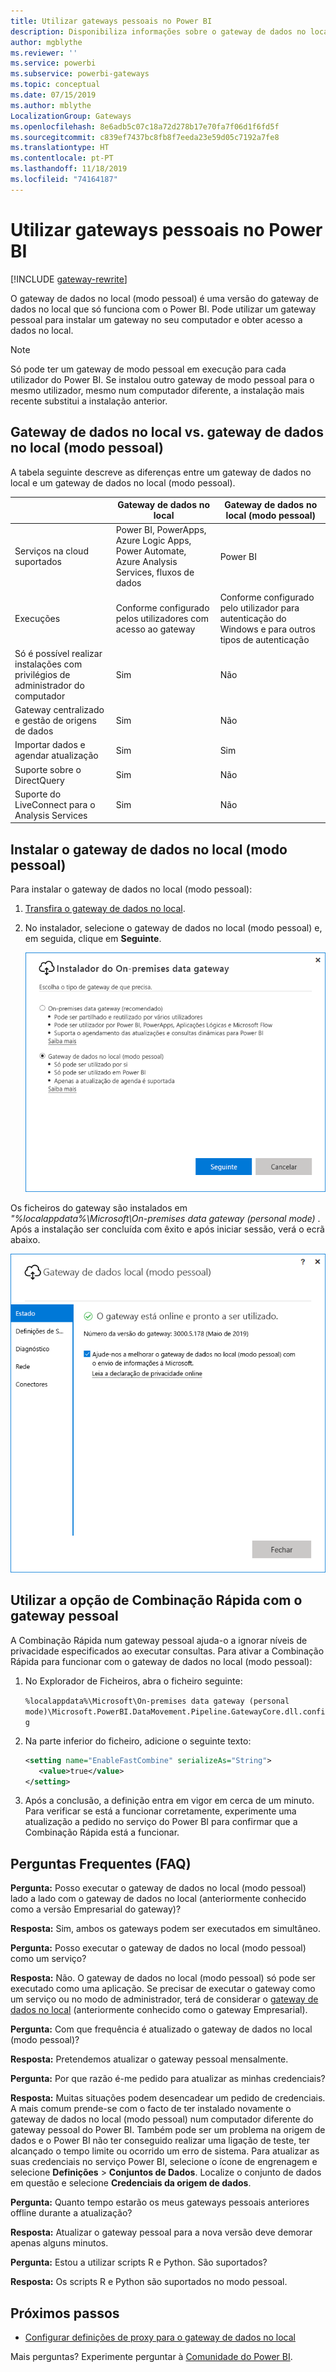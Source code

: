 ```yaml
---
title: Utilizar gateways pessoais no Power BI
description: Disponibiliza informações sobre o gateway de dados no local (modo pessoal) para o Power BI que os utilizadores individuais podem utilizar para ligar a dados no local.
author: mgblythe
ms.reviewer: ''
ms.service: powerbi
ms.subservice: powerbi-gateways
ms.topic: conceptual
ms.date: 07/15/2019
ms.author: mblythe
LocalizationGroup: Gateways
ms.openlocfilehash: 8e6adb5c07c18a72d278b17e70fa7f06d1f6fd5f
ms.sourcegitcommit: c839ef7437bc8fb8f7eeda23e59d05c7192a7fe8
ms.translationtype: HT
ms.contentlocale: pt-PT
ms.lasthandoff: 11/18/2019
ms.locfileid: "74164187"
---
```

# <a name="use-personal-gateways-in-power-bi"></a>Utilizar gateways pessoais no Power BI

[!INCLUDE [gateway-rewrite](includes/gateway-rewrite.md)]

O gateway de dados no local (modo pessoal) é uma versão do gateway de dados no local que só funciona com o Power BI. Pode utilizar um gateway pessoal para instalar um gateway no seu computador e obter acesso a dados no local.

> [!NOTE]
> Só pode ter um gateway de modo pessoal em execução para cada utilizador do Power BI. Se instalou outro gateway de modo pessoal para o mesmo utilizador, mesmo num computador diferente, a instalação mais recente substitui a instalação anterior.

## <a name="on-premises-data-gateway-vs-on-premises-data-gateway-personal-mode"></a>Gateway de dados no local vs. gateway de dados no local (modo pessoal)

A tabela seguinte descreve as diferenças entre um gateway de dados no local e um gateway de dados no local (modo pessoal).

|   |Gateway de dados no local | Gateway de dados no local (modo pessoal) |
| ---- | ---- | ---- |
|Serviços na cloud suportados |Power BI, PowerApps, Azure Logic Apps, Power Automate, Azure Analysis Services, fluxos de dados |Power BI |
|Execuções |Conforme configurado pelos utilizadores com acesso ao gateway |Conforme configurado pelo utilizador para autenticação do Windows e para outros tipos de autenticação |
|Só é possível realizar instalações com privilégios de administrador do computador |Sim |Não |
|Gateway centralizado e gestão de origens de dados |Sim |Não |
|Importar dados e agendar atualização |Sim |Sim |
|Suporte sobre o DirectQuery |Sim |Não |
|Suporte do LiveConnect para o Analysis Services |Sim |Não |

## <a name="install-the-on-premises-data-gateway-personal-mode"></a>Instalar o gateway de dados no local (modo pessoal)

Para instalar o gateway de dados no local (modo pessoal):

1. [Transfira o gateway de dados no local](https://go.microsoft.com/fwlink/?LinkId=820925&clcid=0x409).

2. No instalador, selecione o gateway de dados no local (modo pessoal) e, em seguida, clique em **Seguinte**.

   ![Selecionar o gateway de dados no local (modo pessoal)](media/service-gateway-personal-mode/personal-gateway-select.png)

Os ficheiros do gateway são instalados em _"%localappdata%\Microsoft\On-premises data gateway (personal mode)_ . Após a instalação ser concluída com êxito e após iniciar sessão, verá o ecrã abaixo.

![Gateway de dados no local (modo pessoal) com êxito](media/service-gateway-personal-mode/personal-gateway-complete.png)

## <a name="use-fast-combine-with-the-personal-gateway"></a>Utilizar a opção de Combinação Rápida com o gateway pessoal

A Combinação Rápida num gateway pessoal ajuda-o a ignorar níveis de privacidade especificados ao executar consultas. Para ativar a Combinação Rápida para funcionar com o gateway de dados no local (modo pessoal):

1. No Explorador de Ficheiros, abra o ficheiro seguinte:

   `%localappdata%\Microsoft\On-premises data gateway (personal mode)\Microsoft.PowerBI.DataMovement.Pipeline.GatewayCore.dll.config`

2. Na parte inferior do ficheiro, adicione o seguinte texto:

    ```xml
    <setting name="EnableFastCombine" serializeAs="String">
       <value>true</value>
    </setting>
    ```

3. Após a conclusão, a definição entra em vigor em cerca de um minuto. Para verificar se está a funcionar corretamente, experimente uma atualização a pedido no serviço do Power BI para confirmar que a Combinação Rápida está a funcionar.

## <a name="frequently-asked-questions-faq"></a>Perguntas Frequentes (FAQ)

**Pergunta:** Posso executar o gateway de dados no local (modo pessoal) lado a lado com o gateway de dados no local (anteriormente conhecido como a versão Empresarial do gateway)?
  
**Resposta:** Sim, ambos os gateways podem ser executados em simultâneo.

**Pergunta:** Posso executar o gateway de dados no local (modo pessoal) como um serviço?
  
**Resposta:** Não. O gateway de dados no local (modo pessoal) só pode ser executado como uma aplicação. Se precisar de executar o gateway como um serviço ou no modo de administrador, terá de considerar o [gateway de dados no local](/data-integration/gateway/service-gateway-onprem) (anteriormente conhecido como o gateway Empresarial).

**Pergunta:** Com que frequência é atualizado o gateway de dados no local (modo pessoal)?
  
**Resposta:** Pretendemos atualizar o gateway pessoal mensalmente.

**Pergunta:** Por que razão é-me pedido para atualizar as minhas credenciais?
  
**Resposta:** Muitas situações podem desencadear um pedido de credenciais. A mais comum prende-se com o facto de ter instalado novamente o gateway de dados no local (modo pessoal) num computador diferente do gateway pessoal do Power BI. Também pode ser um problema na origem de dados e o Power BI não ter conseguido realizar uma ligação de teste, ter alcançado o tempo limite ou ocorrido um erro de sistema. Para atualizar as suas credenciais no serviço Power BI, selecione o ícone de engrenagem e selecione **Definições** > **Conjuntos de Dados**. Localize o conjunto de dados em questão e selecione **Credenciais da origem de dados**.

**Pergunta:** Quanto tempo estarão os meus gateways pessoais anteriores offline durante a atualização?
  
**Resposta:** Atualizar o gateway pessoal para a nova versão deve demorar apenas alguns minutos.

**Pergunta:** Estou a utilizar scripts R e Python. São suportados?
  
**Resposta:** Os scripts R e Python são suportados no modo pessoal.

## <a name="next-steps"></a>Próximos passos

* [Configurar definições de proxy para o gateway de dados no local](/data-integration/gateway/service-gateway-proxy)  

Mais perguntas? Experimente perguntar à [Comunidade do Power BI](https://community.powerbi.com/).
